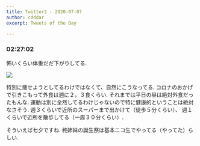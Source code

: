 ```yaml
---
title: Twitter2 - 2020-07-07
author: cdddar
excerpt: Tweets of the Day

---
```


### 02:27:02

怖いくらい体重だだ下がりしてる.

![](https://pbs.twimg.com/media/EcQiqYNUYAE2ZRw?format=png&name=medium)

特別に痩せようとしてるわけではなくて、自然にこうなってる.
コロナのおかげで引きこもって外食は週に２，３食くらい.
それまでは平日の昼は絶対外食だったもんな.
運動は別に全然してるわけじゃないので特に健康的ということは絶対なさそう.
週３くらいで近所のスーパーまで出かけて（徒歩５分くらい）、
週１くらいで近所を散歩してる（一周３０分くらい）.

そういえば七夕ですね.
柊姉妹の誕生祭は基本ニコ生でやってる（やってた）らしい.
